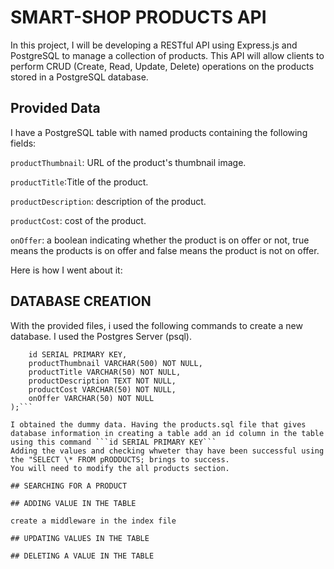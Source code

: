 # SMART-SHOP PRODUCTS API

In this project, I will be developing a RESTful API using Express.js and PostgreSQL to manage a collection of products. This API will allow clients to perform CRUD (Create, Read, Update, Delete) operations on the products stored in a PostgreSQL database.

## Provided Data

I have a PostgreSQL table with named products containing the following fields:

`productThumbnail`: URL of the product's thumbnail image.

`productTitle`:Title of the product.

`productDescription`: description of the product.

`productCost`: cost of the product.

`onOffer`: a boolean indicating whether the product is on offer or not, true means the products is on offer and false means the product is not on offer.

Here is how I went about it:
## DATABASE CREATION
With the provided files, i used the following commands to create a new database.
I used the Postgres Server (psql).
```create table products (
	id SERIAL PRIMARY KEY,
	productThumbnail VARCHAR(500) NOT NULL,
	productTitle VARCHAR(50) NOT NULL,
	productDescription TEXT NOT NULL,
	productCost VARCHAR(50) NOT NULL,
	onOffer VARCHAR(50) NOT NULL
);```

I obtained the dummy data. Having the products.sql file that gives database information in creating a table add an id column in the table using this command ```id SERIAL PRIMARY KEY```
Adding the values and checking whweter thay have been successful using the "SELECT \* FROM pRODDUCTS; brings to success.
You will need to modify the all products section.

## SEARCHING FOR A PRODUCT

## ADDING VALUE IN THE TABLE

create a middleware in the index file

## UPDATING VALUES IN THE TABLE

## DELETING A VALUE IN THE TABLE
